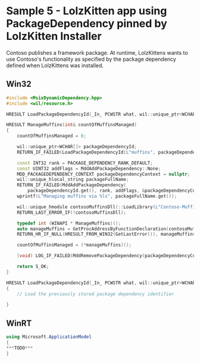 # Sample 5 - LolzKitten app using PackageDependency pinned by LolzKitten Installer

Contoso publishes a framework package. At runtime, LolzKittens wants to use Contoso's functionality as specified by the package dependency defined when LolzKittens was installed.

## Win32

```c++
#include <MsixDynamicDependency.hpp>
#include <wil/resource.h>

HRESULT LoadPackageDependencyId(_In_ PCWSTR what, wil::unique_ptr<WCHAR[]>& packageDependencyId);

HRESULT ManageMuffins(int& countOfMuffinsManaged)
{
    countOfMuffinsManaged = 0;

    wil::unique_ptr<WCHAR[]> packageDependencyId;
    RETURN_IF_FAILED(LoadPackageDependencyId(L"muffins", packageDependencyId));

    const INT32 rank = PACKAGE_DEPENDENCY_RANK_DEFAULT;
    const UINT32 addFlags = MddAddPackageDependency::None;
    MDD_PACKAGEDEPENDENCY_CONTEXT packageDependencyContext = nullptr;
    wil::unique_hlocal_string packageFullName;
    RETURN_IF_FAILED(MddAddPackageDependency(
        packageDependencyId.get(), rank, addFlags, &packageDependencyContext, &packageFullName));
    wprintf(L"Managing muffins via %ls", packageFullName.get());

    wil::unique_hmodule contosoMuffinsDll(::LoadLibrary(L"Contoso-Muffins"));
    RETURN_LAST_ERROR_IF(!contosoMuffinsDll);

    typedef int (WINAPI * ManageMuffins)();
    auto manageMuffins = GetProcAddressByFunctionDeclaration(contosoMuffinsDll, ManageMuffins);
    RETURN_HR_IF_NULL(HRESULT_FROM_WIN32(GetLastError()), manageMuffins);

    countOfMuffinsManaged = (*manageMuffins)();

    (void) LOG_IF_FAILED(MddRemovePackageDependency(packageDependencyContext));

    return S_OK;
}

HRESULT LoadPackageDependencyId(_In_ PCWSTR what, wil::unique_ptr<WCHAR[]>& packageDependencyId)
{
    // Load the previously stored package dependency identifier

}
```

## WinRT

```c#
using Microsoft.ApplicationModel
{
***TODO***
}
```
